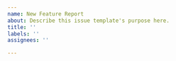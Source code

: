 ```yaml
---
name: New Feature Report
about: Describe this issue template's purpose here.
title: ''
labels: ''
assignees: ''

---
```



